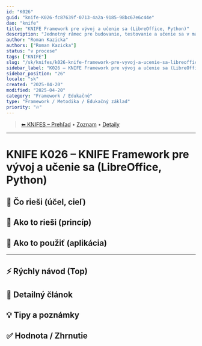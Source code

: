 ```yaml
---
id: "K026"
guid: "knife-K026-fc87639f-0713-4a2a-9185-98bc67e6c44e"
dao: "knife"
title: "KNIFE Framework pre vývoj a učenie sa (LibreOffice, Python)"
description: "Jednotný rámec pre budovanie, testovanie a učenie sa v malých krokoch pomocou LibreOffice + Python. Každý krok reprezentuje samostatnú jednotku (TERNO), ktorú je možné testovať a spätne dohľadať. Vhodné na výuku aj profesionálny vývoj."
author: "Roman Kazicka"
authors: ["Roman Kazicka"]
status: "v procese"
tags: ["KNIFE"]
slug: "/sk/knifes/k026-knife-framework-pre-vyvoj-a-ucenie-sa-libreoffice-python"
sidebar_label: "K026 – KNIFE Framework pre vývoj a učenie sa (LibreOffice, Python)"
sidebar_position: "26"
locale: "sk"
created: "2025-04-20"
modified: "2025-04-20"
category: "Framework / Edukačné"
type: "Framework / Metodika / Edukačný základ"
priority: "🔥"
---
```

<!-- body:start -->

<!-- nav:knifes -->
> [⬅ KNIFES – Prehľad](../KNIFEsOverview.md) • [Zoznam](../KNIFE_Overview_List.md) • [Detaily](../KNIFE_Overview_Details.md)
---
# KNIFE K026 – KNIFE Framework pre vývoj a učenie sa (LibreOffice, Python)

## 🎯 Čo rieši (účel, cieľ)

## 🧩 Ako to rieši (princíp)

## 🧪 Ako to použiť (aplikácia)

---

## ⚡ Rýchly návod (Top)

## 📜 Detailný článok

## 💡 Tipy a poznámky

## ✅ Hodnota / Zhrnutie
